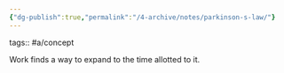 ```yaml
---
{"dg-publish":true,"permalink":"/4-archive/notes/parkinson-s-law/"}
---
```


tags:: #a/concept 

Work finds a way to expand to the time allotted to it.